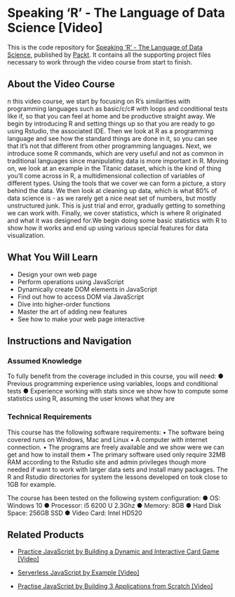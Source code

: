 # Speaking ‘R’ - The Language of Data Science [Video]
This is the code repository for [Speaking ‘R’ - The Language of Data Science](https://prod.packtpub.com/in/application-development/speaking-r-language-data-science-video), published by [Packt](https://www.packtpub.com/?utm_source=github). It contains all the supporting project files necessary to work through the video course from start to finish.
## About the Video Course
n this video course, we start by focusing on R’s similarities with programming languages such as basic/c/c# with loops and conditional tests like if, so that you can feel at home and be productive straight away. 
We begin by introducing R and setting things up so that you are ready to go using Rstudio, the associated IDE. Then we look at R as a programming language and see how the standard things are done in it, so you can see that it’s not that different from other programming languages. Next, we introduce some R commands, which are very useful and not as common in traditional languages since manipulating data is more important in R.
Moving on, we look at an example in the Titanic dataset, which is the kind of thing you’ll come across in R, a multidimensional collection of variables of different types. Using the tools that we cover we can form a picture, a story behind the data. 
We then look at cleaning up data, which is what 80% of data science is - as we rarely get a nice neat set of numbers, but mostly unstructured junk. This is just trial and error, gradually getting to something we can work with.
Finally, we cover statistics, which is where R originated and what it was designed for.We begin doing some basic statistics with R to show how it works and end up using various special features for data visualization.


<H2>What You Will Learn</H2>
<DIV class=book-info-will-learn-text>
<UL>
<LI>Design your own web page 
<LI>Perform operations using JavaScript 
<LI>Dynamically create DOM elements in JavaScript 
<LI>Find out how to access DOM via JavaScript 
<LI>Dive into higher-order functions 
<LI>Master the art of adding new features 
<LI>See how to make your web page interactive </LI></UL></DIV>

## Instructions and Navigation
### Assumed Knowledge
To fully benefit from the coverage included in this course, you will need:
●	Previous programming experience using variables, loops and conditional tests
●	Experience working with stats since we show how to compute some statistics using R, assuming the user knows what they are

### Technical Requirements
This course has the following software requirements:
•	The software being covered runs on Windows, Mac and Linux
•	A computer with internet connection.
•	The programs are freely available and we show were we can get and how to install them
•	The primary software used only require 32MB RAM according to the Rstudio site and admin privileges though more needed if want to work with larger data sets and install many packages. The R and Rstudio directories for system the lessons developed on took close to 1GB for example.

The course has been tested on the following system configuration:
●	OS: Windows 10
●	Processor: i5 6200 U 2.3Ghz
●	Memory: 8GB
●	Hard Disk Space: 256GB SSD
●	Video Card: Intel HD520


## Related Products
* [Practice JavaScript by Building a Dynamic and Interactive Card Game [Video]](https://www.packtpub.com/application-development/practice-javascript-building-dynamic-and-interactive-card-game-video?utm_source=github&utm_medium=repository&utm_campaign=9781838823184)

* [Serverless JavaScript by Example [Video]](https://www.packtpub.com/web-development/serverless-javascript-example-video?utm_source=github&utm_medium=repository&utm_campaign=9781788834124)

* [Practise JavaScript by Building 3 Applications from Scratch [Video]](https://www.packtpub.com/application-development/practise-javascript-building-3-applications-scratch-video?utm_source=github&utm_medium=repository&utm_campaign=9781838556709)

